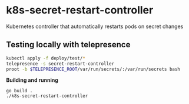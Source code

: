 # k8s-secret-restart-controller

Kubernetes controller that automatically restarts pods on secret changes

## Testing locally with telepresence

```bash
kubectl apply -f deploy/test/*
telepresence -s secret-restart-controller
proot -b $TELEPRESENCE_ROOT/var/run/secrets/:/var/run/secrets bash
```

**Building and running**

```
go build .
./k8s-secret-restart-controller
```
